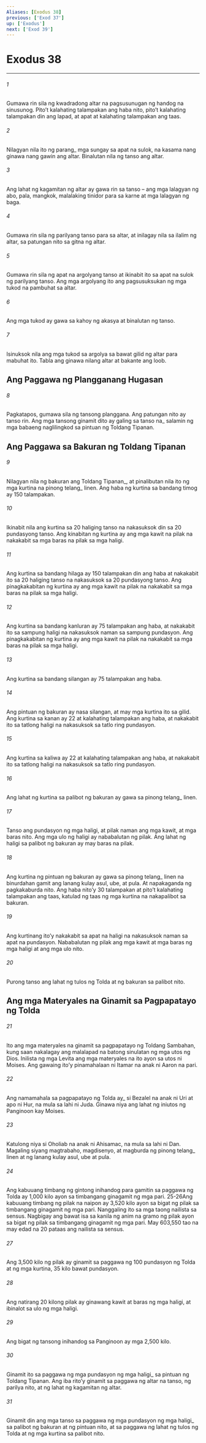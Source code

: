 ```yaml
---
Aliases: [Exodus 38]
previous: ['Exod 37']
up: ['Exodus']
next: ['Exod 39']
---
```

# Exodus 38

***






















###### 1 










Gumawa rin sila ng kwadradong altar na pagsusunugan ng handog na sinusunog. Pitoʼt kalahating talampakan ang haba nito, pitoʼt kalahating talampakan din ang lapad, at apat at kalahating talampakan ang taas. 





















###### 2 










Nilagyan nila ito ng parang_ mga sungay sa apat na sulok, na kasama nang ginawa nang gawin ang altar. Binalutan nila ng tanso ang altar. 





















###### 3 










Ang lahat ng kagamitan ng altar ay gawa rin sa tanso – ang mga lalagyan ng abo, pala, mangkok, malalaking tinidor para sa karne at mga lalagyan ng baga. 





















###### 4 










Gumawa rin sila ng parilyang tanso para sa altar, at inilagay nila sa ilalim ng altar, sa patungan nito sa gitna ng altar. 





















###### 5 










Gumawa rin sila ng apat na argolyang tanso at ikinabit ito sa apat na sulok ng parilyang tanso. Ang mga argolyang ito ang pagsusuksukan ng mga tukod na pambuhat sa altar. 





















###### 6 










Ang mga tukod ay gawa sa kahoy ng akasya at binalutan ng tanso. 





















###### 7 










Isinuksok nila ang mga tukod sa argolya sa bawat gilid ng altar para mabuhat ito. Tabla ang ginawa nilang altar at bakante ang loob.

## Ang Paggawa ng Plangganang Hugasan 





















###### 8 










Pagkatapos, gumawa sila ng tansong planggana. Ang patungan nito ay tanso rin. Ang mga tansong ginamit dito ay galing sa tanso na_ salamin ng mga babaeng naglilingkod sa pintuan ng Toldang Tipanan.

## Ang Paggawa sa Bakuran ng Toldang Tipanan 





















###### 9 










Nilagyan nila ng bakuran ang Toldang Tipanan_, at pinalibutan nila ito ng mga kurtina na pinong telang_ linen. Ang haba ng kurtina sa bandang timog ay 150 talampakan. 





















###### 10 










Ikinabit nila ang kurtina sa 20 haliging tanso na nakasuksok din sa 20 pundasyong tanso. Ang kinabitan ng kurtina ay ang mga kawit na pilak na nakakabit sa mga baras na pilak sa mga haligi. 





















###### 11 










Ang kurtina sa bandang hilaga ay 150 talampakan din ang haba at nakakabit ito sa 20 haliging tanso na nakasuksok sa 20 pundasyong tanso. Ang pinagkakabitan ng kurtina ay ang mga kawit na pilak na nakakabit sa mga baras na pilak sa mga haligi. 





















###### 12 










Ang kurtina sa bandang kanluran ay 75 talampakan ang haba, at nakakabit ito sa sampung haligi na nakasuksok naman sa sampung pundasyon. Ang pinagkakabitan ng kurtina ay ang mga kawit na pilak na nakakabit sa mga baras na pilak sa mga haligi. 





















###### 13 










Ang kurtina sa bandang silangan ay 75 talampakan ang haba. 





















###### 14 










Ang pintuan ng bakuran ay nasa silangan, at may mga kurtina ito sa gilid. Ang kurtina sa kanan ay 22 at kalahating talampakan ang haba, at nakakabit ito sa tatlong haligi na nakasuksok sa tatlo ring pundasyon. 





















###### 15 










Ang kurtina sa kaliwa ay 22 at kalahating talampakan ang haba, at nakakabit ito sa tatlong haligi na nakasuksok sa tatlo ring pundasyon. 





















###### 16 










Ang lahat ng kurtina sa palibot ng bakuran ay gawa sa pinong telang_ linen. 





















###### 17 










Tanso ang pundasyon ng mga haligi, at pilak naman ang mga kawit, at mga baras nito. Ang mga ulo ng haligi ay nababalutan ng pilak. Ang lahat ng haligi sa palibot ng bakuran ay may baras na pilak. 





















###### 18 










Ang kurtina ng pintuan ng bakuran ay gawa sa pinong telang_ linen na binurdahan gamit ang lanang kulay asul, ube, at pula. At napakaganda ng pagkakaburda nito. Ang haba nitoʼy 30 talampakan at pitoʼt kalahating talampakan ang taas, katulad ng taas ng mga kurtina na nakapalibot sa bakuran. 





















###### 19 










Ang kurtinang itoʼy nakakabit sa apat na haligi na nakasuksok naman sa apat na pundasyon. Nababalutan ng pilak ang mga kawit at mga baras ng mga haligi at ang mga ulo nito. 





















###### 20 










Purong tanso ang lahat ng tulos ng Tolda at ng bakuran sa palibot nito.

## Ang mga Materyales na Ginamit sa Pagpapatayo ng Tolda 





















###### 21 










Ito ang mga materyales na ginamit sa pagpapatayo ng Toldang Sambahan, kung saan nakalagay ang malalapad na batong sinulatan ng mga utos ng Dios. Inilista ng mga Levita ang mga materyales na ito ayon sa utos ni Moises. Ang gawaing itoʼy pinamahalaan ni Itamar na anak ni Aaron na pari. 





















###### 22 










Ang namamahala sa pagpapatayo ng Tolda ay_ si Bezalel na anak ni Uri at apo ni Hur, na mula sa lahi ni Juda. Ginawa niya ang lahat ng iniutos ng Panginoon kay Moises. 





















###### 23 










Katulong niya si Oholiab na anak ni Ahisamac, na mula sa lahi ni Dan. Magaling siyang magtrabaho, magdisenyo, at magburda ng pinong telang_ linen at ng lanang kulay asul, ube at pula. 





















###### 24 










Ang kabuuang timbang ng gintong inihandog para gamitin sa paggawa ng Tolda ay 1,000 kilo ayon sa timbangang ginagamit ng mga pari. 25-26Ang kabuuang timbang ng pilak na naipon ay 3,520 kilo ayon sa bigat ng pilak sa timbangang ginagamit ng mga pari. Nanggaling ito sa mga taong nailista sa sensus. Nagbigay ang bawat isa sa kanila ng anim na gramo ng pilak ayon sa bigat ng pilak sa timbangang ginagamit ng mga pari. May 603,550 tao na may edad na 20 pataas ang nailista sa sensus. 





















###### 27 










Ang 3,500 kilo ng pilak ay ginamit sa paggawa ng 100 pundasyon ng Tolda at ng mga kurtina, 35 kilo bawat pundasyon. 





















###### 28 










Ang natirang 20 kilong pilak ay ginawang kawit at baras ng mga haligi, at ibinalot sa ulo ng mga haligi. 





















###### 29 










Ang bigat ng tansong inihandog sa Panginoon ay mga 2,500 kilo. 





















###### 30 










Ginamit ito sa paggawa ng mga pundasyon ng mga haligi_ sa pintuan ng Toldang Tipanan. Ang iba ritoʼy ginamit sa paggawa ng altar na tanso, ng parilya nito, at ng lahat ng kagamitan ng altar. 





















###### 31 










Ginamit din ang mga tanso sa paggawa ng mga pundasyon ng mga haligi_ sa palibot ng bakuran at ng pintuan nito, at sa paggawa ng lahat ng tulos ng Tolda at ng mga kurtina sa palibot nito.
